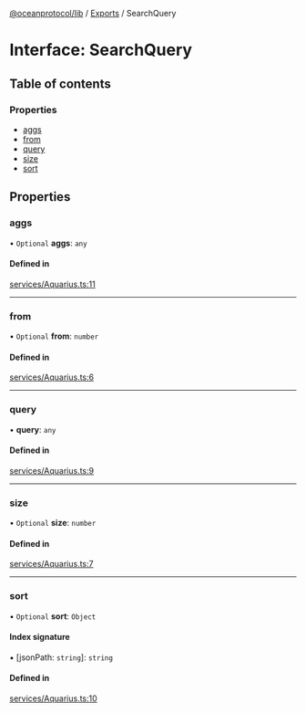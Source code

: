 [@oceanprotocol/lib](../README.md) / [Exports](../modules.md) / SearchQuery

# Interface: SearchQuery

## Table of contents

### Properties

- [aggs](SearchQuery.md#aggs)
- [from](SearchQuery.md#from)
- [query](SearchQuery.md#query)
- [size](SearchQuery.md#size)
- [sort](SearchQuery.md#sort)

## Properties

### aggs

• `Optional` **aggs**: `any`

#### Defined in

[services/Aquarius.ts:11](https://github.com/oceanprotocol/ocean.js/blob/c99bc5c6/src/services/Aquarius.ts#L11)

___

### from

• `Optional` **from**: `number`

#### Defined in

[services/Aquarius.ts:6](https://github.com/oceanprotocol/ocean.js/blob/c99bc5c6/src/services/Aquarius.ts#L6)

___

### query

• **query**: `any`

#### Defined in

[services/Aquarius.ts:9](https://github.com/oceanprotocol/ocean.js/blob/c99bc5c6/src/services/Aquarius.ts#L9)

___

### size

• `Optional` **size**: `number`

#### Defined in

[services/Aquarius.ts:7](https://github.com/oceanprotocol/ocean.js/blob/c99bc5c6/src/services/Aquarius.ts#L7)

___

### sort

• `Optional` **sort**: `Object`

#### Index signature

▪ [jsonPath: `string`]: `string`

#### Defined in

[services/Aquarius.ts:10](https://github.com/oceanprotocol/ocean.js/blob/c99bc5c6/src/services/Aquarius.ts#L10)
